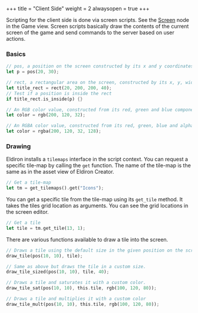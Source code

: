 +++
title = "Client Side"
weight = 2
alwaysopen = true
+++

Scripting for the client side is done via screen scripts. See the [Screen](../../nodes/_index.md#screen) node in the Game view. Screen scripts basically draw the contents of the current screen of the game and send commands to the server based on user actions.

### Basics

```rust
// pos, a position on the screen constructed by its x and y coordinates. 0, 0 is the top left corner.
let p = pos(20, 30);

// rect, a rectangular area on the screen, constructed by its x, y, width and height values.
let title_rect = rect(20, 200, 200, 40);
// Test if a position is inside the rect
if title_rect.is_inside(p) {}

// An RGB color value, constructed from its red, green and blue components.
let color = rgb(200, 120, 32);

// An RGBA color value, constructed from its red, green, blue and alpha components.
let color = rgba(200, 120, 32, 128);
```

### Drawing

Eldiron installs a ```tilemaps``` interface in the script context. You can request a specific tile-map by calling the ```get``` function. The name of the tile-map is the same as in the asset view of Eldiron Creator.

```rust
// Get a tile-map
let tm = get_tilemaps().get("Icons");
```

You can get a specific tile from the tile-map using its ```get_tile``` method. It takes the tiles grid location as arguments. You can see the grid locations in the screen editor.

```rust
// Get a tile
let tile = tm.get_tile(13, 1);
```

There are various functions available to draw a tile into the screen.

```rust
// Draws a tile using the default size in the given position on the screen.
draw_tile(pos(10, 10), tile);

// Same as above but draws the tile in a custom size.
draw_tile_sized(pos(10, 10), tile, 40);

// Draws a tile and saturates it with a custom color.
draw_tile_sat(pos(10, 10), this.tile, rgb(100, 120, 80));

// Draws a tile and multiplies it with a custom color
draw_tile_mult(pos(10, 10), this.tile, rgb(100, 120, 80));
```


